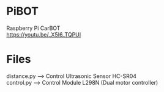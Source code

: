 # PiBOT
Raspberry Pi CarBOT</br>
https://youtu.be/_X5I6_TQPUI</br>

# Files
distance.py --> Control Ultrasonic Sensor HC-SR04</br>
control.py  --> Control Module L298N (Dual motor controller)
